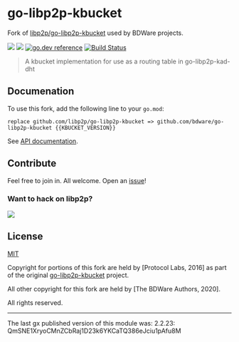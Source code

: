 # go-libp2p-kbucket

Fork of [libp2p/go-libp2p-kbucket](https://github.com/libp2p/go-libp2p-kbucket) used by BDWare projects.

[![](https://img.shields.io/badge/made%20by-Protocol%20Labs-blue.svg?style=flat-square)](https://protocol.ai)
[![](https://img.shields.io/badge/project-BDWare-red.svg?style=flat-square)](http://bdware.org/)
[![go.dev reference](https://img.shields.io/badge/go.dev-reference-007d9c?logo=go&logoColor=white&style=flat-square)](https://pkg.go.dev/github.com/bdware/go-libp2p-kbucket)
[![Build Status](https://travis-ci.com/BDWare/go-libp2p-kbucket.svg?branch=master)](https://travis-ci.com/BDWare/go-libp2p-kbucket)

> A kbucket implementation for use as a routing table in go-libp2p-kad-dht 

## Documenation

To use this fork, add the following line to your `go.mod`:
```
replace github.com/libp2p/go-libp2p-kbucket => github.com/bdware/go-libp2p-kbucket {{KBUCKET_VERSION}}
```

See [API documentation](https://pkg.go.dev/github.com/bdware/go-libp2p-kbucket).

## Contribute

Feel free to join in. All welcome. Open an [issue](https://github.com/BDWare/go-libp2p-kbucket/issues)!

### Want to hack on libp2p?

[![](https://cdn.rawgit.com/libp2p/community/master/img/contribute.gif)](https://github.com/libp2p/community/blob/master/CONTRIBUTE.md)

## License

[MIT](LICENSE)

Copyright for portions of this fork are held by [Protocol Labs, 2016] as part of the original [go-libp2p-kbucket](https://github.com/libp2p/go-libp2p-kbucket) project.

All other copyright for this fork are held by [The BDWare Authors, 2020].

All rights reserved.

---

The last gx published version of this module was: 2.2.23: QmSNE1XryoCMnZCbRaj1D23k6YKCaTQ386eJciu1pAfu8M

